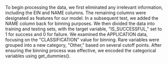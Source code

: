 To begin processing the data, we first eliminated any irrelevant information, including the EIN and NAME columns. The remaining columns were designated as features for our model. In a subsequent test, we added the NAME column back for binning purposes. We then divided the data into training and testing sets, with the target variable, "IS_SUCCESSFUL," set to 1 for success and 0 for failure. We examined the APPLICATION data, focusing on the "CLASSIFICATION" value for binning. Rare variables were grouped into a new category, "Other," based on several cutoff points. After ensuring the binning process was effective, we encoded the categorical variables using get_dummies().
